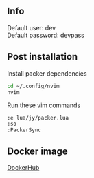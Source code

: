 ## Info
Default user: dev \
Default password: devpass

## Post installation
Install packer dependencies
```bash
cd ~/.config/nvim
nvim
```
Run these vim commands
```vim
:e lua/jy/packer.lua
:so
:PackerSync
```

## Docker image
[DockerHub](https://hub.docker.com/repository/docker/jyking99/neovim/)

